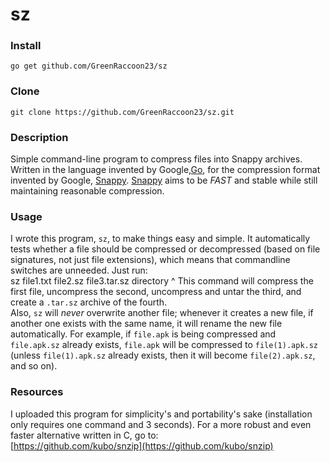# sz
### Install
    go get github.com/GreenRaccoon23/sz
### Clone
    git clone https://github.com/GreenRaccoon23/sz.git
### Description
Simple command-line program to compress files into Snappy archives.  
Written in the language invented by Google,[Go](https://golang.org/), for the compression format invented by Google, [Snappy](https://github.com/google/snappy). [Snappy](https://github.com/google/snappy) aims to be *FAST* and stable while still maintaining reasonable compression.  
### Usage
I wrote this program, `sz`, to make things easy and simple. It automatically tests whether a file should be compressed or decompressed (based on file signatures, not just file extensions), which means that commandline switches are unneeded. Just run:  
    sz file1.txt file2.sz file3.tar.sz directory
^ This command will compress the first file, uncompress the second, uncompress and untar the third, and create a `.tar.sz` archive of the fourth.  
Also, `sz` will *never* overwrite another file; whenever it creates a new file, if another one exists with the same name, it will rename the new file automatically. For example, if `file.apk` is being compressed and `file.apk.sz` already exists, `file.apk` will be compressed to `file(1).apk.sz` (unless `file(1).apk.sz` already exists, then it will become `file(2).apk.sz`, and so on).  
### Resources
I uploaded this program for simplicity's and portability's sake (installation only requires one command and 3 seconds). For a more robust and even faster alternative written in C, go to:  
[https://github.com/kubo/snzip](https://github.com/kubo/snzip)
